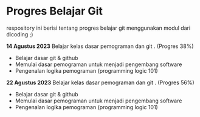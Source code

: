 # Progres Belajar Git
respository ini berisi tentang progres belajar git menggunakan modul dari dicoding ;)

**14 Agustus 2023**
Belajar kelas dasar pemograman dan git . (Progres 38%)
  * Belajar dasar git & github
  * Memulai dasar pemograman untuk menjadi pengembang software
  * Pengenalan logika pemograman (programming logic 101)

**22 Agustus 2023**
Belajar kelas dasar pemograman dan git . (Progres 56%)
- Belajar dasar git & github
- Memulai dasar pemograman untuk menjadi pengembang software
- Pengenalan logika pemograman (programming logic 101)
